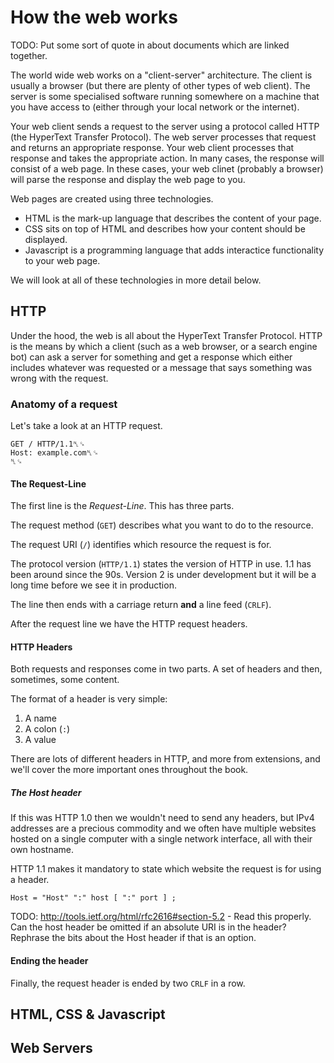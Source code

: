 # How the web works

TODO: Put some sort of quote in about documents which are linked
together.

The world wide web works on a "client-server" architecture. The client is usually
a browser (but there are plenty of other types of web client). The server is some
specialised software running somewhere on a machine that you have access to (either
through your local network or the internet).

Your web client sends a request to the server using a protocol called HTTP (the
HyperText Transfer Protocol). The web server processes that request and returns
an appropriate response. Your web client processes that response and takes the
appropriate action. In many cases, the response will consist of a web page. In these
cases, your web clinet (probably a browser) will parse the response and display
the web page to you.

Web pages are created using three technologies.

* HTML is the mark-up language that describes the content of your page.
* CSS sits on top of HTML and describes how your content should be displayed.
* Javascript is a programming language that adds interactice functionality to your 
web page.

We will look at all of these technologies in more detail below.

## HTTP

Under the hood, the web is all about the HyperText
Transfer Protocol. HTTP is the means by which a client (such as
a web browser, or a search engine bot) can ask a server for 
something and get a response which either includes whatever was
requested or a message that says something was wrong with the
request.

### Anatomy of a request

Let's take a look at an HTTP request.

    GET / HTTP/1.1␤␍
    Host: example.com␤␍
    ␤␍

#### The Request-Line

The first line is the *Request-Line*. This has three parts.

The request method (`GET`) describes what you want to do to the resource.

The request URI (`/`) identifies which resource the request is for.

The protocol version (`HTTP/1.1`) states the version of HTTP in use. 
1.1 has been around since the 90s. Version 2 is under development
but it will be a long time before we see it in production.

The line then ends with a carriage return **and** a line feed
(`CRLF`).

After the request line we have the HTTP request headers.

#### HTTP Headers

Both requests and responses come in two parts. A set of headers and then, sometimes, some content.

The format of a header is very simple:

1. A name
2. A colon (`:`)
3. A value

There are lots of different headers in HTTP, and more from 
extensions, and we'll cover the more important ones throughout the 
book.

##### The Host header

If this was HTTP 1.0 then we wouldn't need to send any headers, but IPv4 addresses are a
precious commodity and we often have multiple websites hosted on a 
single computer with a single network interface, all with their own
hostname. 

HTTP 1.1 makes it mandatory to state which website the request is for
using a header.

    Host = "Host" ":" host [ ":" port ] ;

TODO: http://tools.ietf.org/html/rfc2616#section-5.2 - Read this 
properly. Can the host header be omitted if an absolute URI is in 
the header? Rephrase the bits about the Host header if that is an
option.

#### Ending the header

Finally, the request header is ended by two `CRLF` in a row. 

## HTML, CSS & Javascript

## Web Servers

